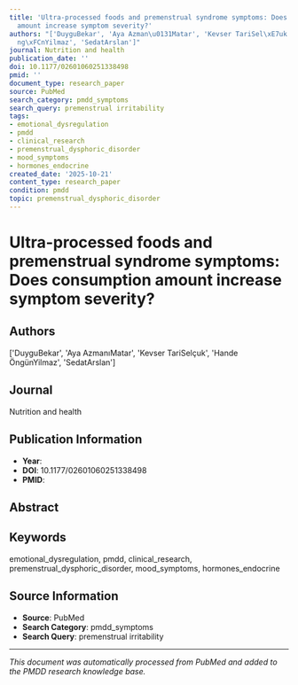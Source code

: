 ```yaml
---
title: 'Ultra-processed foods and premenstrual syndrome symptoms: Does consumption
  amount increase symptom severity?'
authors: "['DuyguBekar', 'Aya Azman\u0131Matar', 'Kevser TariSel\xE7uk', 'Hande \xD6\
  ng\xFCnYilmaz', 'SedatArslan']"
journal: Nutrition and health
publication_date: ''
doi: 10.1177/02601060251338498
pmid: ''
document_type: research_paper
source: PubMed
search_category: pmdd_symptoms
search_query: premenstrual irritability
tags:
- emotional_dysregulation
- pmdd
- clinical_research
- premenstrual_dysphoric_disorder
- mood_symptoms
- hormones_endocrine
created_date: '2025-10-21'
content_type: research_paper
condition: pmdd
topic: premenstrual_dysphoric_disorder
---
```


# Ultra-processed foods and premenstrual syndrome symptoms: Does consumption amount increase symptom severity?

## Authors
['DuyguBekar', 'Aya AzmanıMatar', 'Kevser TariSelçuk', 'Hande ÖngünYilmaz', 'SedatArslan']

## Journal
Nutrition and health

## Publication Information
- **Year**: 
- **DOI**: 10.1177/02601060251338498
- **PMID**: 

## Abstract


## Keywords
emotional_dysregulation, pmdd, clinical_research, premenstrual_dysphoric_disorder, mood_symptoms, hormones_endocrine

## Source Information
- **Source**: PubMed
- **Search Category**: pmdd_symptoms
- **Search Query**: premenstrual irritability

---
*This document was automatically processed from PubMed and added to the PMDD research knowledge base.*
